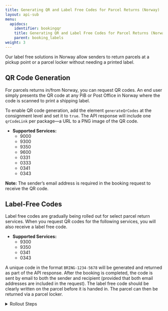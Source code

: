 ```yaml
---
title: Generating QR and Label Free Codes for Parcel Returns (Norway)
layout: api-sub
menu:
  apidocs:
    identifier: bookingqr
    title: Generating QR and Label Free Codes for Parcel Returns (Norway)
    parent: booking_labels
weight: 3
---
```


Our label free solutions in Norway allow senders to return parcels at a pickup point or a parcel locker without needing a printed label.

## QR Code Generation

For parcels returns in/from Norway, you can request QR codes. An end user simply presents the QR code at any PiB or Post Office in Norway where the code is scanned to print a shipping label.

To enable QR code generation, add the element `generateQrCodes` at the consignment level and set it to `true`.
The API response will include one `qrCodeLink` per package—a URL to a PNG image of the QR code.
- **Supported Services:**
  - 9000
  - 9300
  - 9350
  - 9600
  - 0331
  - 0333
  - 0341
  - 0343

**Note:** The sender’s email address is required in the booking request to receive the QR code.

## Label-Free Codes

Label free codes are gradually being rolled out for select parcel return services. When you request QR codes for the following services, you will also receive a label free code.

- **Supported Services:**
  - 9300
  - 9350
  - 0341
  - 0343

A unique code in the format `BRING-1234-5678` will be generated and returned as part of the API response.
After the booking is completed, the code is sent by email to both the sender and recipient (provided that both email addresses are included in the request).
The label free code should be clearly written on the parcel before it is handed in. The parcel can then be returned via a parcel locker.

<details>
<summary>Rollout Steps</summary>

**Step One: April-May (Region Øst)**
- Stokke
- Drammen
- Kristiansand

**Step Two: May-Jun (Region Vest)**
- Stavanger
- Haugesund
- Bergen
- Førde

**Step Three: Aug-Sep (Region Midt+Nord)**
- Trondheim / Bodø
- Ålesund / Tromsø
- Molde / Harstad
- Mo I Rana / Alta

**Step Four: Sep-Oct (Region OAØ)**
- LSO
- ØT
- Fredrikstad
- Hamar

</details>
